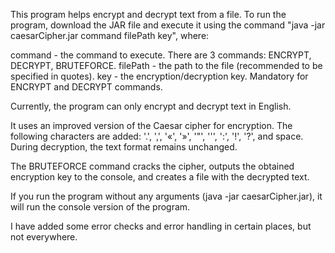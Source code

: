 This program helps encrypt and decrypt text from a file. To run the program, download the JAR file and execute it using the command "java -jar caesarCipher.jar command filePath key", where:

command - the command to execute. There are 3 commands: ENCRYPT, DECRYPT, BRUTEFORCE.
filePath -  the path to the file (recommended to be specified in quotes).
key - the encryption/decryption key. Mandatory for ENCRYPT and DECRYPT commands.

Currently, the program can only encrypt and decrypt text in English.

It uses an improved version of the Caesar cipher for encryption. The following characters are added: '.', ',', '«', '»', '"', ''', ':', '!', '?', and space.
During decryption, the text format remains unchanged.

The BRUTEFORCE command cracks the cipher, outputs the obtained encryption key to the console, and creates a file with the decrypted text.

If you run the program without any arguments (java -jar caesarCipher.jar), it will run the console version of the program.

I have added some error checks and error handling in certain places, but not everywhere.